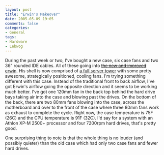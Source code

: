 ```yaml
---
layout: post
title: "Erwin's Makeover"
date: 2005-05-09 19:05
comments: false
categories:
- General
tags:
- Hardware
- Lebwog
---
```

During the past week or two, I've bought a new case, six case fans and two 36" rounded IDE cables.  All of these going into [<strike>the new and improved erwin</strike>](http://genetik.caffeine.nu/gallery/new_erwin).  His shell is now comprised of [a full server tower](http://www.newegg.com/Product/Product.asp?Item=N82E16811125467) with some pretty awesome, strategically positioned, cooling fans.  I'm trying something different with this case.  Instead of the traditional front to back airflow, I've got Erwin's airflow going the opposite direction and it seems to be working much better.  I've got one 120mm fan in the back top behind the hard drive bays taking air into the case and blowing past the drives.  On the bottom of the back, there are two 80mm fans blowing into the case, across the motherboard and over to the front of the case where three 80mm fans work as exhaust to complete the cycle.  Right now, the case temperature is 75F (26C) and the CPU temperature is 91F (32C).  I'd say for a system with an Athlon XP-M 2500+ processor and four 7200rpm hard drives, that's pretty good.

One surprising thing to note is that the whole thing is no louder (and possibly quieter) than the old case which had only two case fans and fewer hard drives.
